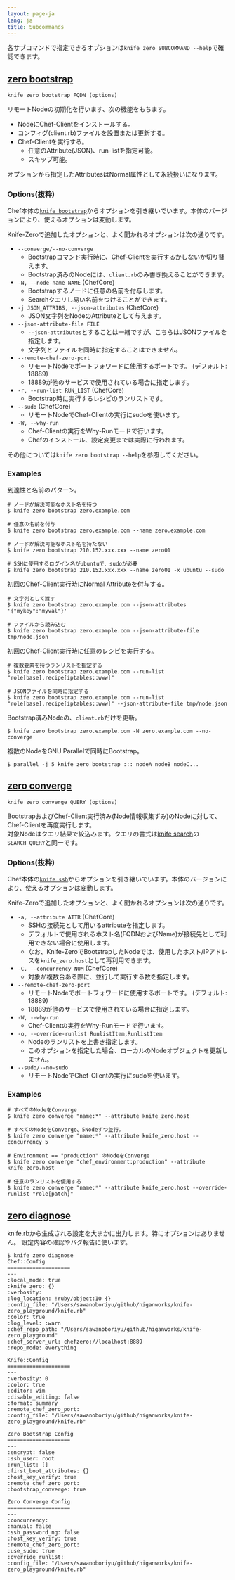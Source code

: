 ```yaml
---
layout: page-ja
lang: ja
title: Subcommands
---
```


各サブコマンドで指定できるオプションは`knife zero SUBCOMMAND --help`で確認できます。

## [zero bootstrap](#bootstrap)

`knife zero bootstrap FQDN (options)`

リモートNodeの初期化を行います、次の機能をもちます。

- NodeにChef-Clientをインストールする。
- コンフィグ(client.rb)ファイルを設置または更新する。
- Chef-Clientを実行する。
    - 任意のAttribute(JSON)、run-listを指定可能。
    - スキップ可能。

オプションから指定したAttributesはNormal属性として永続扱いになります。

### Options(抜粋)

Chef本体の[`knife bootstrap`](https://docs.chef.io/knife_bootstrap.html)からオプションを引き継いでいます。本体のバージョンにより、使えるオプションは変動します。

Knife-Zeroで追加したオプションと、よく聞かれるオプションは次の通りです。

- `--converge/--no-converge`
    - Bootstrapコマンド実行時に、Chef-Clientを実行するかしないか切り替えます。
    - Bootstrap済みのNodeには、`client.rb`のみ書き換えることができます。
- `-N, --node-name NAME` (ChefCore)
    - Bootstrapするノードに任意の名前を付与します。
    - Searchクエリし易い名前をつけることができます。
- `-j JSON_ATTRIBS, --json-attributes` (ChefCore)
    - JSON文字列をNodeのAttributeとして与えます。
- `--json-attribute-file FILE`
    - `--json-attributes`とすることは一緒ですが、こちらはJSONファイルを指定します。
    - 文字列とファイルを同時に指定することはできません。
- `--remote-chef-zero-port`
    - リモートNodeでポートフォワードに使用するポートです。 (デフォルト: 18889)
    - 18889が他のサービスで使用されている場合に指定します。
- `-r, --run-list RUN_LIST` (ChefCore)
    - Bootstrap時に実行するレシピのランリストです。
- `--sudo` (ChefCore)
    - リモートNodeでChef-Clientの実行にsudoを使います。
- `-W, --why-run`
    - Chef-Clientの実行をWhy-Runモードで行います。
    - Chefのインストール、設定変更までは実際に行われます。


その他については`knife zero bootstrap --help`を参照してください。


### Examples

到達性と名前のパターン。

```
# ノードが解決可能なホスト名を持つ
$ knife zero bootstrap zero.example.com

# 任意の名前を付与
$ knife zero bootstrap zero.example.com --name zero.example.com

# ノードが解決可能なホスト名を持たない
$ knife zero bootstrap 210.152.xxx.xxx --name zero01

# SSHに使用するログイン名がubuntuで、sudoが必要
$ knife zero bootstrap 210.152.xxx.xxx --name zero01 -x ubuntu --sudo
```

初回のChef-Client実行時にNormal Attributeを付与する。

```
# 文字列として渡す
$ knife zero bootstrap zero.example.com --json-attributes '{"mykey":"myval"}'

# ファイルから読み込む
$ knife zero bootstrap zero.example.com --json-attribute-file tmp/node.json
```

初回のChef-Client実行時に任意のレシピを実行する。

```
# 複数要素を持つランリストを指定する
$ knife zero bootstrap zero.example.com --run-list "role[base],recipe[iptables::www]"

# JSONファイルを同時に指定する
$ knife zero bootstrap zero.example.com --run-list "role[base],recipe[iptables::www]" --json-attribute-file tmp/node.json
```

Bootstrap済みNodeの、`client.rb`だけを更新。

```
$ knife zero bootstrap zero.example.com -N zero.example.com --no-converge
```

複数のNodeをGNU Parallelで同時にBootstrap。

```
$ parallel -j 5 knife zero bootstrap ::: nodeA nodeB nodeC...
```


## [zero converge](#converge)

`knife zero converge QUERY (options)`

BootstrapおよびChef-Client実行済み(Node情報収集ずみ)のNodeに対して、Chef-Clientを再度実行します。  
対象Nodeはクエリ結果で絞込みます。クエリの書式は[knife search](https://docs.chef.io/knife_search.html)の`SEARCH_QUERY`と同一です。

### Options(抜粋)

Chef本体の[`knife ssh`](https://docs.chef.io/knife_ssh.html)からオプションを引き継いでいます。本体のバージョンにより、使えるオプションは変動します。

Knife-Zeroで追加したオプションと、よく聞かれるオプションは次の通りです。

- `-a, --attribute ATTR` (ChefCore)
    - SSHの接続先として用いるattributeを指定します。
    - デフォルトで使用されるホスト名(FQDNおよびName)が接続先として利用できない場合に使用します。
    - なお、Knife-ZeroでBootstrapしたNodeでは、使用したホスト/IPアドレスを`knife_zero.host`として再利用できます。
- `-C, --concurrency NUM` (ChefCore)
    - 対象が複数台ある際に、並行して実行する数を指定します。
- `--remote-chef-zero-port`
    - リモートNodeでポートフォワードに使用するポートです。 (デフォルト: 18889)
    - 18889が他のサービスで使用されている場合に指定します。
- `-W, --why-run`
    - Chef-Clientの実行をWhy-Runモードで行います。
- `-o, --override-runlist RunlistItem,RunlistItem`
    - Nodeのランリストを上書き指定します。
    - このオプションを指定した場合、ローカルのNodeオブジェクトを更新しません。
- `--sudo/--no-sudo`
    - リモートNodeでChef-Clientの実行にsudoを使います。


### Examples

```
# すべてのNodeをConverge
$ knife zero converge "name:*" --attribute knife_zero.host

# すべてのNodeをConverge、5Nodeずつ並行。
$ knife zero converge "name:*" --attribute knife_zero.host --concurrency 5

# Environment == "production" のNodeをConverge
$ knife zero converge "chef_environment:production" --attribute knife_zero.host

# 任意のランリストを使用する
$ knife zero converge "name:*" --attribute knife_zero.host --override-runlist "role[patch]"
```


## [zero diagnose](#diagnose)

knife.rbから生成される設定を大まかに出力します。特にオプションはありません。
設定内容の確認やバグ報告に使います。

```
$ knife zero diagnose 
Chef::Config
====================
---
:local_mode: true
:knife_zero: {}
:verbosity: 
:log_location: !ruby/object:IO {}
:config_file: "/Users/sawanoboriyu/github/higanworks/knife-zero_playground/knife.rb"
:color: true
:log_level: :warn
:chef_repo_path: "/Users/sawanoboriyu/github/higanworks/knife-zero_playground"
:chef_server_url: chefzero://localhost:8889
:repo_mode: everything

Knife::Config
====================
---
:verbosity: 0
:color: true
:editor: vim
:disable_editing: false
:format: summary
:remote_chef_zero_port: 
:config_file: "/Users/sawanoboriyu/github/higanworks/knife-zero_playground/knife.rb"

Zero Bootstrap Config
====================
---
:encrypt: false
:ssh_user: root
:run_list: []
:first_boot_attributes: {}
:host_key_verify: true
:remote_chef_zero_port: 
:bootstrap_converge: true

Zero Converge Config
====================
---
:concurrency: 
:manual: false
:ssh_password_ng: false
:host_key_verify: true
:remote_chef_zero_port: 
:use_sudo: true
:override_runlist: 
:config_file: "/Users/sawanoboriyu/github/higanworks/knife-zero_playground/knife.rb"
```

